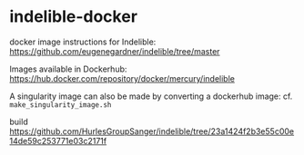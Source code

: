 # indelible-docker
docker image instructions for Indelible:
https://github.com/eugenegardner/indelible/tree/master

Images available in Dockerhub:
https://hub.docker.com/repository/docker/mercury/indelible

A singularity image can also be made by converting a dockerhub image:
cf. `make_singularity_image.sh`

build https://github.com/HurlesGroupSanger/indelible/tree/23a1424f2b3e55c00e14de59c253771e03c2171f

